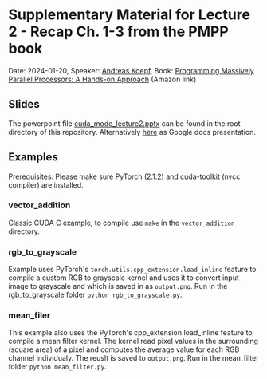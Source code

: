 # Supplementary Material for Lecture 2 - Recap Ch. 1-3 from the PMPP book

Date: 2024-01-20, Speaker: [Andreas Koepf](https://twitter.com/neurosp1ke), Book: [Programming Massively Parallel Processors: A Hands-on Approach](https://a.co/d/2S2fVzt) (Amazon link)



## Slides

The powerpoint file [cuda_mode_lecture2.pptx](./cuda_mode_lecture2.pptx) can be found in the root directory of this repository. Alternatively [here](https://docs.google.com/presentation/d/1deqvEHdqEC4LHUpStO6z3TT77Dt84fNAvTIAxBJgDck/edit#slide=id.g2b1444253e5_1_75) as Google docs presentation.

## Examples

Prerequisites: Please make sure PyTorch (2.1.2) and cuda-toolkit (nvcc compiler) are installed.

### vector_addition

Classic CUDA C example, to compile use `make` in the `vector_addition` directory.

### rgb_to_grayscale

Example uses PyTorch's `torch.utils.cpp_extension.load_inline` feature to compile a custom RGB to grayscale kernel and uses it to convert input image to grayscale and which is saved in as `output.png`. Run in the rgb_to_grayscale folder `python rgb_to_grayscale.py`.

### mean_filer

This example also uses the PyTorch's cpp_extension.load_inline feature to compile a mean filter kernel. The kernel read pixel values in the surrounding (square area) of a pixel and computes the average value for each RGB channel individualy. The reuslt is saved to `output.png`. Run in the mean_filter folder `python mean_filter.py`.

